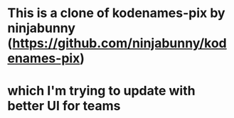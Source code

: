 # This is a clone of kodenames-pix by ninjabunny (https://github.com/ninjabunny/kodenames-pix)
# which I'm trying to update with better UI for teams
